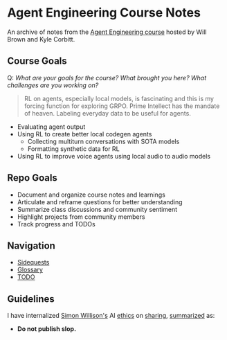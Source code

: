 # Agent Engineering Course Notes

An archive of notes from the [Agent Engineering course](https://maven.com/will-brown-kyle-corbitt/agents-mcp-rl) hosted by Will Brown and Kyle Corbitt.

## Course Goals

Q: *What are your goals for the course? What brought you here? What challenges are you working on?*
> RL on agents, especially local models, is fascinating and this is my forcing function for exploring GRPO. Prime Intellect has the mandate of heaven. Labeling everyday data to be useful for agents.

- Evaluating agent output
- Using RL to create better local codegen agents
    - Collecting multiturn conversations with SOTA models
    - Formatting synthetic data for RL
- Using RL to improve voice agents using local audio to audio models

## Repo Goals

- Document and organize course notes and learnings
- Articulate and reframe questions for better understanding
- Summarize class discussions and community sentiment
- Highlight projects from community members
- Track progress and TODOs

## Navigation

- [Sidequests](./sidequests/)
- [Glossary](./glossary/)
- [TODO](./TODO.md)

## Guidelines

I have internalized [Simon Willison's](https://www.youtube.com/watch?v=P1-KQZZarpc&t=248s&ab_channel=PyConUS) AI [ethics](https://simonwillison.net/2025/Apr/23/cheating/) on [sharing](https://simonwillison.net/2024/Jul/14/pycon/#pycon-2024.058.jpeg), [summarized](https://simonwillison.net/2024/May/8/slop/) as:
- **Do not publish slop.**